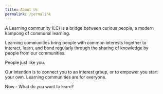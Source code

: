 ```yaml
---
title: About Us
permalink: /permalink
---
```

A Learning community (LC) is a bridge between curious people, a modern kampong of communal learning. 

Learning communities bring people with common interests together to interact, learn, and bond regularly through the sharing of knowledge by people from our communities. 

People just like you. 

Our intention is to connect you to an interest group, or to empower you start your own. 
Learning communities are for everyone. 

Now - What do you want to learn?